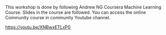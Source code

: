 This workshop is done by following Andrew NG Coursera Machine Learning Course. Slides in the course are followed. 
You can access the online Community course in community Youtube channel. 

https://youtu.be/XNBwxETLxP0
